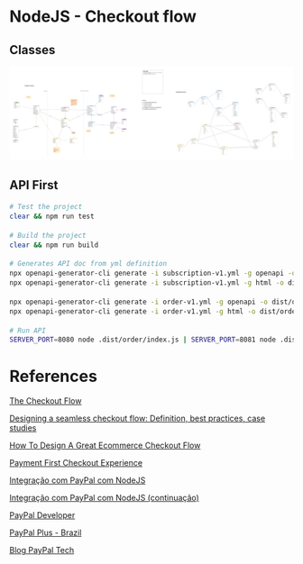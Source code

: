# NodeJS - Checkout flow

## Classes

![Classes](../docs/nodejs-classes.jpg)

## API First

```bash
# Test the project
clear && npm run test

# Build the project
clear && npm run build

# Generates API doc from yml definition
npx openapi-generator-cli generate -i subscription-v1.yml -g openapi -o dist/subscription/docs
npx openapi-generator-cli generate -i subscription-v1.yml -g html -o dist/subscription/docs

npx openapi-generator-cli generate -i order-v1.yml -g openapi -o dist/order/docs
npx openapi-generator-cli generate -i order-v1.yml -g html -o dist/order/docs

# Run API
SERVER_PORT=8080 node .dist/order/index.js | SERVER_PORT=8081 node .dist/subscription/index.js
```



# References

[The Checkout Flow](https://medium.com/@adriancostea/https-medium-com-adriancostea-checkout-flow-a9235926076b)

[Designing a seamless checkout flow: Definition, best practices, case studies](https://blog.logrocket.com/ux-design/designing-seamless-checkout-flow/)

[How To Design A Great Ecommerce Checkout Flow](https://www.bolt.com/thinkshop/ecommerce-checkout-process-flow)

[Payment First Checkout Experience](https://miro.medium.com/v2/resize:fit:2000/1*b2mBh9fTzjHnU4isXWTapw.jpeg)

[Integração com PayPal com NodeJS](https://www.youtube.com/watch?v=_5BCCaMUD_U)

[Integração com PayPal com NodeJS (continuação)](https://www.youtube.com/watch?v=GJXyps4FtHU)

[PayPal Developer](https://developer.paypal.com/home)

[PayPal Plus - Brazil](https://developer.paypal.com/docs/regional/br/)

[Blog PayPal Tech](https://medium.com/paypal-tech)